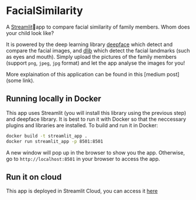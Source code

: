 # FacialSimilarity

A [Streamlit](https://streamlit.io/)🎈app to compare facial similarity of family members. Whom does your child look like?

It is powered by the deep learning library [deepface](https://github.com/serengil/deepface) which detect and compare the facial images, and [dlib](https://pyimagesearch.com/2017/04/03/facial-landmarks-dlib-opencv-python/) which detect the facial landmarks (such as eyes and mouth). Simply upload the pictures of the family members (support `png`, `jpeg`, `jpg` format) and let the app analyse the images for you!

More explaination of this application can be found in this [medium post](some link).

## Running locally in Docker
This app uses Streamlit (you will install this library using the previous step) and deepface library. It is best to run it with Docker so that the neccessary plugins and libraries are installed. To build and run it in Docker:
```bash
docker build -t streamlit_app .
docker run streamlit_app -p 8501:8501
```
A new window will pop up in the browser to show you the app. Otherwise, go to `http://localhost:8501` in your browser to access the app.

## Run it on cloud
This app is deployed in Streamlit Cloud, you can access it [here](https://starrywheat-facialsimilarity-app-fv8dti.streamlit.app)

